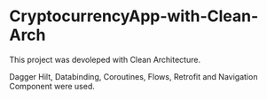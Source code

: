 # CryptocurrencyApp-with-Clean-Arch

This project was devoleped with Clean Architecture. 

Dagger Hilt, Databinding, Coroutines, Flows, Retrofit and Navigation Component were used.
